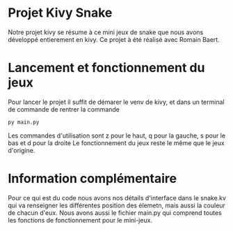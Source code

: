 # Projet Kivy Snake
Notre projet kivy se résume à ce mini jeux de snake que nous avons développé entierement en kivy.
Ce projet à été réalisé avec Romain Baert.

# Lancement et fonctionnement du jeux
Pour lancer le projet il suffit de démarer le venv de kivy, et dans un terminal de commande de rentrer la commande 
```bash 
py main.py 
```
Les commandes d'utilisation sont z pour le haut, q pour la gauche, s pour le bas et d pour la droite
Le fonctionnement du jeux reste le même que le jeux d'origine.

# Information complémentaire
Pour ce qui est du code nous avons nos détails d'interface dans le snake.kv qui va renseigner les différentes position des élemetn, mais aussi la couleur de chacun d'eux.
Nous avons aussi le fichier main.py qui comprend toutes les fonctions de fonctionnement pour le mini-jeux.
